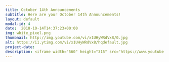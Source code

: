 ```yaml
---
title: October 14th Announcements
subtitle: Here are your October 14th Announcements!
layout: default
modal-id: 4 
date:  2018-10-14T14:37:23+00:00
img: white_pixel.png
thumbnail: http://img.youtube.com/vi/x1UHyWRdVx8/0.jpg
alt: https://i1.ytimg.com/vi/x1UHyWRdVx8/hqdefault.jpg
project-date: 
description: <iframe width="560" height="315" src="https://www.youtube.com/embed/x1UHyWRdVx8" frameborder="0" allowfullscreen></iframe> 
---
```

